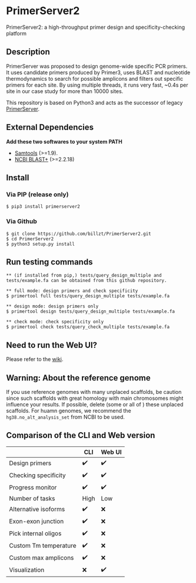 # PrimerServer2
PrimerServer2: a high-throughput primer design and specificity-checking platform

## Description
PrimerServer was proposed to design genome-wide specific PCR primers. It uses candidate primers produced by Primer3, uses BLAST and nucleotide thermodynamics to search for possible amplicons and filters out specific primers for each site. By using multiple threads, it runs very fast, ~0.4s per site in our case study for more than 10000 sites.

This repository is based on Python3 and acts as the successor of legacy [PrimerServer](https://github.com/billzt/PrimerServer).

## External Dependencies
**Add these two softwares to your system PATH**
* [Samtools](https://www.htslib.org/) (>=1.9).
* [NCBI BLAST+](https://blast.ncbi.nlm.nih.gov/Blast.cgi) (>=2.2.18)

## Install
### Via PIP (release only)
```
$ pip3 install primerserver2
```

### Via Github
```
$ git clone https://github.com/billzt/PrimerServer2.git
$ cd PrimerServer2
$ python3 setup.py install
```

## Run testing commands
```
** (if installed from pip,) tests/query_design_multiple and tests/example.fa can be obtained from this github repository.

** full mode: design primers and check specificity
$ primertool full tests/query_design_multiple tests/example.fa

** design mode: design primers only
$ primertool design tests/query_design_multiple tests/example.fa

** check mode: check specificity only
$ primertool check tests/query_check_multiple tests/example.fa

```

## Need to run the Web UI?
Please refer to the [wiki](https://github.com/billzt/PrimerServer2/wiki).

## Warning: About the reference genome
If you use reference genomes with many unplaced scaffolds, be caution since such scaffolds with great homology with main chromosomes might influence your results.
If possible, delete (some or all of ) these unplaced scaffolds.
For huamn genomes, we recommend the `hg38.no_alt_analysis_set` from NCBI to be used.

## Comparison of the CLI and Web version
|        |    CLI    |    Web UI    |
|    ----    |    ----    |    ----    |
|    Design primers    |     :heavy_check_mark:    |     :heavy_check_mark:    |
|    Checking specificity    |     :heavy_check_mark:    |     :heavy_check_mark:    |
|    Progress monitor    |     :heavy_check_mark:    |     :heavy_check_mark:    |
|    Number of tasks    |    High    |    Low    |
|    Alternative isoforms    |     :heavy_check_mark:    |     :x:    |
|    Exon-exon junction    |     :heavy_check_mark:    |     :x:    |
|    Pick internal oligos    |     :heavy_check_mark:    |     :x:    |
|    Custom Tm temperature    |     :heavy_check_mark:    |     :x:    |
|    Custom max amplicons    |     :heavy_check_mark:    |     :x:    |
|    Visualization    |     :x:    |     :heavy_check_mark:    |




